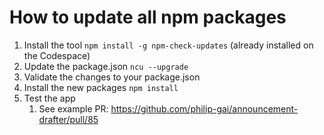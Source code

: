 # How to update all npm packages

1. Install the tool `npm install -g npm-check-updates` (already installed on the Codespace)
2. Update the package.json `ncu --upgrade`
3. Validate the changes to your package.json
4. Install the new packages `npm install`
5. Test the app
   1. See example PR: https://github.com/philip-gai/announcement-drafter/pull/85
